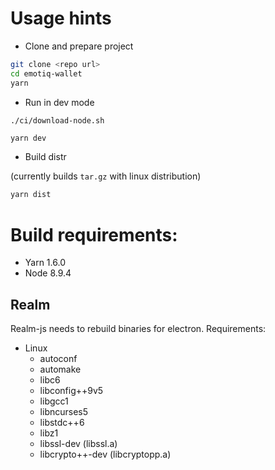 # Usage hints 


* Clone and prepare project
```bash
git clone <repo url>
cd emotiq-wallet
yarn
```

* Run in dev mode

```download node
./ci/download-node.sh
```

```bash
yarn dev
``` 

* Build distr 

(currently builds `tar.gz` with linux distribution)

```bash
yarn dist
```

# Build requirements:

* Yarn 1.6.0
* Node 8.9.4

## Realm

Realm-js needs to rebuild binaries for electron. Requirements:

* Linux 
  * autoconf
  * automake
  * libc6
  * libconfig++9v5
  * libgcc1
  * libncurses5
  * libstdc++6
  * libz1
  * libssl-dev (libssl.a)
  * libcrypto++-dev (libcryptopp.a)
